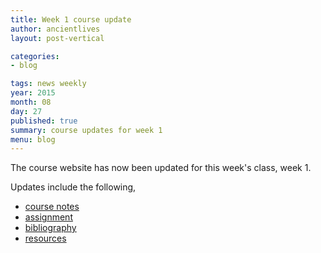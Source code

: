 ```yaml
---
title: Week 1 course update
author: ancientlives
layout: post-vertical

categories:
- blog

tags: news weekly
year: 2015
month: 08
day: 27
published: true
summary: course updates for week 1
menu: blog
---
```


The course website has now been updated for this week's class, week 1. 

Updates include the following,

* [course notes](/notes) 
* [assignment](/assignments) 
* [bibliography](/bibliography)
* [resources](/links)


